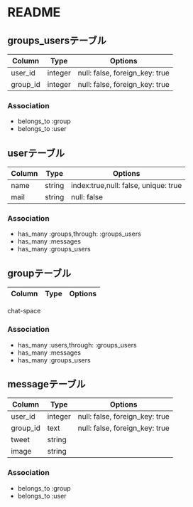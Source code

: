 # README


## groups_usersテーブル

|Column|Type|Options|
|------|----|-------|
|user_id|integer|null: false, foreign_key: true|
|group_id|integer|null: false, foreign_key: true|

### Association
- belongs_to :group
- belongs_to :user

## userテーブル

|Column|Type|Options|
|------|----|-------|
|name|string|index:true,null: false, unique: true|
|mail|string|null: false|

### Association
- has_many :groups,through: :groups_users
- has_many :messages
- has_many :groups_users

## groupテーブル

|Column|Type|Options|
|------|----|-------|

chat-space

### Association
- has_many :users,through: :groups_users
- has_many :messages
- has_many :groups_users


## messageテーブル

|Column|Type|Options|
|------|----|-------|
|user_id|integer|null: false, foreign_key: true|
|group_id|text|null: false, foreign_key: true|
|tweet|string
|image|string

### Association
- belongs_to :group
- belongs_to :user
